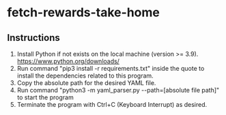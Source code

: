 # fetch-rewards-take-home
## Instructions
1. Install Python if not exists on the local machine (version >= 3.9).
https://www.python.org/downloads/
2. Run command "pip3 install -r requirements.txt" inside the quote to install the dependencies related to this program.
3. Copy the absolute path for the desired YAML file. 
4. Run command "python3 -m yaml_parser.py --path=[absolute file path]" to start the program
5. Terminate the program with Ctrl+C (Keyboard Interrupt) as desired. 